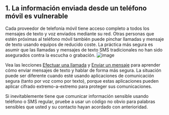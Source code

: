[Title]: # (Información enviada)
[Order]: # (1)

## 1. La información enviada desde un teléfono móvil es vulnerable

Cada proveedor de telefonía móvil tiene acceso completo a todos los mensajes de texto y voz enviados mediante su red. Otras personas que estén próximas al teléfono móvil también puede pinchar llamadas y mensaje de texto usando equipos de reducido coste. La práctica más segura es asumir que las llamadas y mensajes de texto SMS tradicionales no han sido asegurados contra la escucha o grabación.
![image](mobile2.png)

Vea las lecciones [Efectuar una llamada](umbrella://lesson/making-a-call) y [Enviar un mensaje](umbrella://lesson/sending-a-message) para aprender cómo enviar mensajes de texto y hablar de forma más segura. La situación puede ser diferente cuando esté usando aplicaciones de comunicación segura (tanto por voz como por texto), porque estas aplicaciones pueden aplicar cifrado extremo-a-extremo para proteger sus comunicaciones.

Si inevitablemente tiene que comunicar información sensible usando teléfono o SMS regular, pruebe a usar un código no obvio para palabras sensibles que usted y su contacto hayan acordado con anterioridad.
